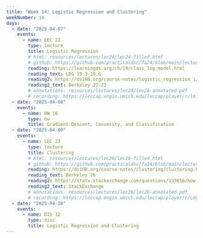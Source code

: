 ```yaml
---
title: "Week 14: Logistic Regression and Clustering"
weekNumber: 14
days:
  - date: "2025-04-07"
    events:
      - name: LEC 22
        type: lecture
        title: Logistic Regression
        # html: resources/lectures/lec24/lec24-filled.html
        # github: https://github.com/practicaldsc/fa24/blob/main/lectures/lec24/
        reading: https://learningds.org/ch/19/class_log_model.html
        reading_text: LDS 19.3-19.6
        reading2: https://ds100.org/course-notes/logistic_regression_1/logistic_reg_1.html
        reading2_text: Berkeley 22-23
        # annotations: resources/lectures/lec24/lec24-annotated.pdf
        # recording: https://leccap.engin.umich.edu/leccap/player/r/l4JFGq
  - date: "2025-04-08"
    events:
      - name: HW 10
        type: hw
        title: Gradient Descent, Convexity, and Classification
  - date: "2025-04-09"
    events:
      - name: LEC 23
        type: lecture
        title: Clustering
        # html: resources/lectures/lec26/lec26-filled.html
        # github: https://github.com/practicaldsc/fa24/blob/main/lectures/lec26/
        reading: https://ds100.org/course-notes/clustering/clustering.html
        reading_text: Berkeley 26
        reading2: https://stats.stackexchange.com/questions/133656/how-to-understand-the-drawbacks-of-k-means
        reading2_text: StackExchange
        # annotations: resources/lectures/lec26/lec26-annotated.pdf
        # recording: https://leccap.engin.umich.edu/leccap/player/r/LOywTq
  - date: "2025-04-10"
    events:
      - name: DIS 12
        type: disc
        title: Logistic Regression and Clustering
---
```

